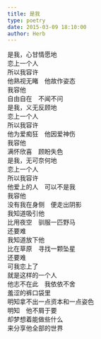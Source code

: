 ```yaml
---  
title: 是我  
type: poetry  
date: 2015-03-09 18:10:00  
author: Herb    
---  
```

是我，心甘情愿地  
恋上一个人  
所以我容许  
他熟视无睹　他故作姿态  
我容他  
自由自在　不闻不问    
是我，义无反顾地  
恋上一个人  
所以我容许  
他为爱痴狂　他因爱神伤  
我容他  
满怀欣喜　顾盼失色    
是我，无可奈何地  
恋上一个人  
所以我容许  
他爱上的人　可以不是我  
我容他  
没有我在身侧　便走出阴影    
我知道吸引他  
比用夜空　驯服一匹野马  
还要难  
我知道放下他  
比在草原　寻找一颗坠星  
还要难  
可我恋上了  
就是这样的一个人  
他志不在此　我依依不舍  
羞涩的裤口袋里  
明知拿不出一点资本和一点姿色  
明知　他不屑于要  
却梦想着能做些什么  
来分享他全部的世界